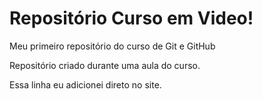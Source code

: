 # Repositório Curso em Video!
 Meu primeiro repositório do curso de Git e GitHub

 Repositório criado durante uma aula do curso.
 
 Essa linha eu adicionei direto no site.
